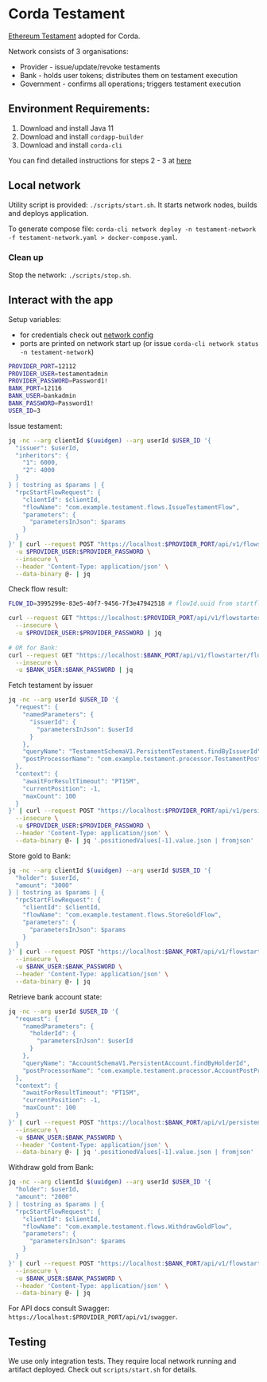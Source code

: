 # Corda Testament

[Ethereum Testament](../ethereum) adopted for Corda.

[//]: # (TODO: include diagram)

Network consists of 3 organisations:

* Provider - issue/update/revoke testaments
* Bank - holds user tokens; distributes them on testament execution
* Government - confirms all operations; triggers testament execution

## Environment Requirements:

1. Download and install Java 11
2. Download and install `cordapp-builder`
3. Download and install `corda-cli`

You can find detailed instructions for steps 2 - 3
at [here](https://docs.r3.com/en/platform/corda/5.0-dev-preview-1/getting-started/overview.html)

## Local network

Utility script is provided: `./scripts/start.sh`. It starts network nodes, builds and deploys application.

To generate compose
file: `corda-cli network deploy -n testament-network -f testament-network.yaml > docker-compose.yaml`.

### Clean up

Stop the network: `./scripts/stop.sh`.

## Interact with the app

Setup variables:

* for credentials check out [network config](./testament-network.yaml)
* ports are printed on network start up (or issue `corda-cli network status -n testament-network`)

```bash
PROVIDER_PORT=12112
PROVIDER_USER=testamentadmin
PROVIDER_PASSWORD=Password1!
BANK_PORT=12116
BANK_USER=bankadmin
BANK_PASSWORD=Password1!
USER_ID=3
```

Issue testament:

```bash
jq -nc --arg clientId $(uuidgen) --arg userId $USER_ID '{
  "issuer": $userId,
  "inheritors": {
    "1": 6000,
    "2": 4000
  }
} | tostring as $params | {
  "rpcStartFlowRequest": {
    "clientId": $clientId,
    "flowName": "com.example.testament.flows.IssueTestamentFlow",
    "parameters": {
      "parametersInJson": $params
    }
  }
}' | curl --request POST "https://localhost:$PROVIDER_PORT/api/v1/flowstarter/startflow" \
  -u $PROVIDER_USER:$PROVIDER_PASSWORD \
  --insecure \
  --header 'Content-Type: application/json' \
  --data-binary @- | jq
```

Check flow result:

```bash
FLOW_ID=3995299e-83e5-40f7-9456-7f3e47942518 # flowId.uuid from startflow response

curl --request GET "https://localhost:$PROVIDER_PORT/api/v1/flowstarter/flowoutcome/$FLOW_ID" \
  --insecure \
  -u $PROVIDER_USER:$PROVIDER_PASSWORD | jq
  
# OR for Bank:
curl --request GET "https://localhost:$BANK_PORT/api/v1/flowstarter/flowoutcome/$FLOW_ID" \
  --insecure \
  -u $BANK_USER:$BANK_PASSWORD | jq
```

Fetch testament by issuer

```bash
jq -nc --arg userId $USER_ID '{
  "request": {
    "namedParameters": {
      "issuerId": {
        "parametersInJson": $userId
      }
    },
    "queryName": "TestamentSchemaV1.PersistentTestament.findByIssuerId",
    "postProcessorName": "com.example.testament.processor.TestamentPostProcessor"
  },
  "context": {
    "awaitForResultTimeout": "PT15M",
    "currentPosition": -1,
    "maxCount": 100
  }
}' | curl --request POST "https://localhost:$PROVIDER_PORT/api/v1/persistence/query" \
  --insecure \
  -u $PROVIDER_USER:$PROVIDER_PASSWORD \
  --header 'Content-Type: application/json' \
  --data-binary @- | jq '.positionedValues[-1].value.json | fromjson'
```

Store gold to Bank:

```bash
jq -nc --arg clientId $(uuidgen) --arg userId $USER_ID '{
  "holder": $userId,
  "amount": "3000"
} | tostring as $params | {
  "rpcStartFlowRequest": {
    "clientId": $clientId,
    "flowName": "com.example.testament.flows.StoreGoldFlow",
    "parameters": {
      "parametersInJson": $params
    }
  }
}' | curl --request POST "https://localhost:$BANK_PORT/api/v1/flowstarter/startflow" \
  --insecure \
  -u $BANK_USER:$BANK_PASSWORD \
  --header 'Content-Type: application/json' \
  --data-binary @- | jq
```

Retrieve bank account state:

```bash
jq -nc --arg userId $USER_ID '{
  "request": {
    "namedParameters": {
      "holderId": {
        "parametersInJson": $userId
      }
    },
    "queryName": "AccountSchemaV1.PersistentAccount.findByHolderId",
    "postProcessorName": "com.example.testament.processor.AccountPostProcessor"
  },
  "context": {
    "awaitForResultTimeout": "PT15M",
    "currentPosition": -1,
    "maxCount": 100
  }
}' | curl --request POST "https://localhost:$BANK_PORT/api/v1/persistence/query" \
  --insecure \
  -u $BANK_USER:$BANK_PASSWORD \
  --header 'Content-Type: application/json' \
  --data-binary @- | jq '.positionedValues[-1].value.json | fromjson'
```

Withdraw gold from Bank:

```bash
jq -nc --arg clientId $(uuidgen) --arg userId $USER_ID '{
  "holder": $userId,
  "amount": "2000"
} | tostring as $params | {
  "rpcStartFlowRequest": {
    "clientId": $clientId,
    "flowName": "com.example.testament.flows.WithdrawGoldFlow",
    "parameters": {
      "parametersInJson": $params
    }
  }
}' | curl --request POST "https://localhost:$BANK_PORT/api/v1/flowstarter/startflow" \
  --insecure \
  -u $BANK_USER:$BANK_PASSWORD \
  --header 'Content-Type: application/json' \
  --data-binary @- | jq
```

For API docs consult Swagger: `https://localhost:$PROVIDER_PORT/api/v1/swagger`.

## Testing

We use only integration tests. They require local network running and artifact deployed.
Check out `scripts/start.sh` for details.
